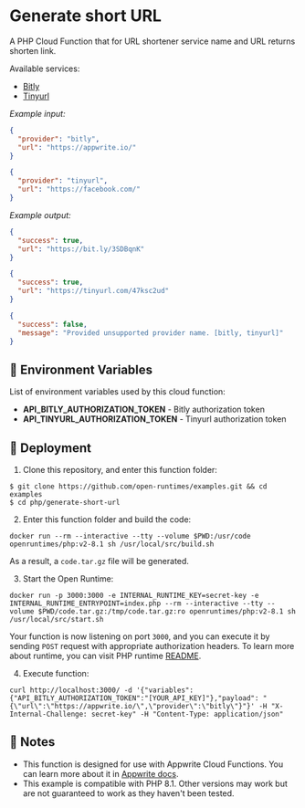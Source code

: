 # Generate short URL

A PHP Cloud Function that for URL shortener service name and URL returns shorten link.

Available services:

* [Bitly](https://bitly.com)
* [Tinyurl](https://tinyurl.com/)

_Example input:_

```json
{
  "provider": "bitly",
  "url": "https://appwrite.io/"
}
```

```json
{
  "provider": "tinyurl",
  "url": "https://facebook.com/"
}
```

_Example output:_

```json
{
  "success": true,
  "url": "https://bit.ly/3SDBqnK"
}
```

```json
{
  "success": true,
  "url": "https://tinyurl.com/47ksc2ud"
}
```

```json
{
  "success": false,
  "message": "Provided unsupported provider name. [bitly, tinyurl]"
}
```

## 📝 Environment Variables

List of environment variables used by this cloud function:

- **API_BITLY_AUTHORIZATION_TOKEN** - Bitly authorization token
- **API_TINYURL_AUTHORIZATION_TOKEN** - Tinyurl authorization token

## 🚀 Deployment

1. Clone this repository, and enter this function folder:

```
$ git clone https://github.com/open-runtimes/examples.git && cd examples
$ cd php/generate-short-url
```

2. Enter this function folder and build the code:

```
docker run --rm --interactive --tty --volume $PWD:/usr/code openruntimes/php:v2-8.1 sh /usr/local/src/build.sh
```

As a result, a `code.tar.gz` file will be generated.

3. Start the Open Runtime:

```
docker run -p 3000:3000 -e INTERNAL_RUNTIME_KEY=secret-key -e INTERNAL_RUNTIME_ENTRYPOINT=index.php --rm --interactive --tty --volume $PWD/code.tar.gz:/tmp/code.tar.gz:ro openruntimes/php:v2-8.1 sh /usr/local/src/start.sh
```

Your function is now listening on port `3000`, and you can execute it by sending `POST` request with appropriate
authorization headers. To learn more about runtime, you can visit PHP
runtime [README](https://github.com/open-runtimes/open-runtimes/tree/main/runtimes/php-8.1).

4. Execute function:

```
curl http://localhost:3000/ -d '{"variables":{"API_BITLY_AUTHORIZATION_TOKEN":"[YOUR_API_KEY]"},"payload": "{\"url\":\"https://appwrite.io/\",\"provider\":\"bitly\"}"}' -H "X-Internal-Challenge: secret-key" -H "Content-Type: application/json"
```

## 📝 Notes

- This function is designed for use with Appwrite Cloud Functions. You can learn more about it
  in [Appwrite docs](https://appwrite.io/docs/functions).
- This example is compatible with PHP 8.1. Other versions may work but are not guaranteed to work as they haven't been
  tested.
